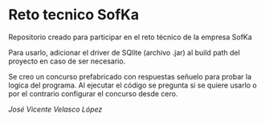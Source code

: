 # Reto tecnico SofKa

Repositorio creado para participar en el reto técnico de la empresa SofKa

Para usarlo, adicionar el driver de SQlite (archivo .jar) al build path del proyecto en caso de ser necesario.

Se creo un concurso prefabricado con respuestas señuelo para probar la logica del programa. Al ejecutar el código se pregunta si se quiere usarlo o por el contrario configurar el concurso desde cero.

_José Vicente Velasco López_
